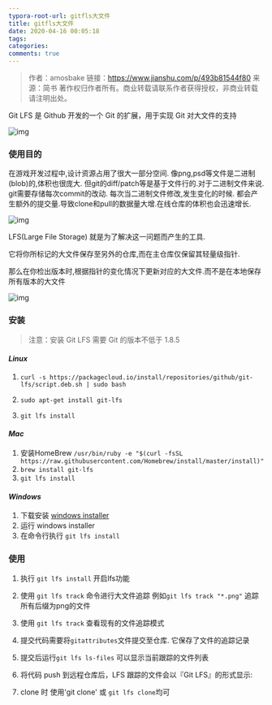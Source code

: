 ```yaml
---
typora-root-url: gitfls大文件
title: gitfls大文件
date: 2020-04-16 00:05:18
tags:
categories:
comments: true
---
```




> 作者：amosbake
> 链接：https://www.jianshu.com/p/493b81544f80
> 来源：简书
> 著作权归作者所有。商业转载请联系作者获得授权，非商业转载请注明出处。

<!--more-->

Git LFS 是 Github 开发的一个 Git 的扩展，用于实现 Git 对大文件的支持

![img](/images/1059995-670f795346b86292.webp)

### 使用目的

在游戏开发过程中,设计资源占用了很大一部分空间. 像png,psd等文件是二进制(blob)的,体积也很庞大.
 但git的diff/patch等是基于文件行的.对于二进制文件来说. git需要存储每次commit的改动.
 每次当二进制文件修改,发生变化的时候. 都会产生额外的提交量.导致clone和pull的数据量大增.在线仓库的体积也会迅速增长.

![img](/images/1059995-c9ddfd907277e8df.webp)

LFS(Large File Storage) 就是为了解决这一问题而产生的工具.

它将你所标记的大文件保存至另外的仓库,而在主仓库仅保留其轻量级指针.

那么在你检出版本时,根据指针的变化情况下更新对应的大文件.而不是在本地保存所有版本的大文件

![img](/images/1059995-7e78b1cc5ceb6c1f.webp)

### 安装

> 注意：安装 Git LFS 需要 Git 的版本不低于 1.8.5

#### *Linux*

1. `curl -s https://packagecloud.io/install/repositories/github/git-lfs/script.deb.sh | sudo bash`

2. `sudo apt-get install git-lfs`
3. `git lfs install`

#### *Mac*

1. 安装HomeBrew `/usr/bin/ruby -e "$(curl -fsSL https://raw.githubusercontent.com/Homebrew/install/master/install)"`
2. `brew install git-lfs`
3. `git lfs install`

#### *Windows*

1. 下载安装 [windows installer](https://link.jianshu.com?t=https%3A%2F%2Fgithub.com%2Fgithub%2Fgit-lfs%2Freleases)
2. 运行 windows installer
3. 在命令行执行 `git lfs install`

### 使用

1. 执行 `git lfs install` 开启lfs功能

2. 使用 `git lfs track` 命令进行大文件追踪 例如`git lfs track "*.png"` 追踪所有后缀为png的文件

3. 使用 `git lfs track` 查看现有的文件追踪模式

4. 提交代码需要将`gitattributes`文件提交至仓库. 它保存了文件的追踪记录

5. 提交后运行`git lfs ls-files` 可以显示当前跟踪的文件列表

6. 将代码 push 到远程仓库后，LFS 跟踪的文件会以『Git LFS』的形式显示:

7. clone 时 使用'git clone' 或 `git lfs clone`均可